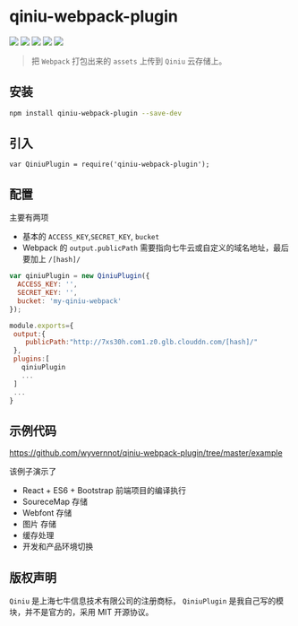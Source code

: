 # qiniu-webpack-plugin
[![](https://img.shields.io/npm/v/qiniu-webpack-plugin.svg)](https://www.npmjs.com/package/qiniu-webpack-plugin)
[![](https://img.shields.io/travis/wyvernnot/qiniu-webpack-plugin.svg)](https://travis-ci.org/wyvernnot/qiniu-webpack-plugin)
[![](https://img.shields.io/coveralls/wyvernnot/qiniu-webpack-plugin.svg)](https://coveralls.io/github/wyvernnot/qiniu-webpack-plugin)
[![](https://img.shields.io/npm/dm/qiniu-webpack-plugin.svg)](http://npm-stat.com/charts.html?package=qiniu-webpack-plugin)
[![](https://img.shields.io/npm/l/qiniu-webpack-plugin.svg)](https://github.com/wyvernnot/qiniu-webpack-plugin/blob/master/LICENSE)
> 把 `Webpack` 打包出来的 `assets` 上传到 `Qiniu` 云存储上。


## 安装

```sh
npm install qiniu-webpack-plugin --save-dev
```

## 引入
```
var QiniuPlugin = require('qiniu-webpack-plugin');
```

## 配置

主要有两项

- 基本的 `ACCESS_KEY`,`SECRET_KEY`, `bucket`
- Webpack 的 `output.publicPath` 需要指向七牛云或自定义的域名地址，最后要加上 `/[hash]/`


```js
var qiniuPlugin = new QiniuPlugin({
  ACCESS_KEY: '',
  SECRET_KEY: '',
  bucket: 'my-qiniu-webpack'
});

module.exports={
 output:{
    publicPath:"http://7xs30h.com1.z0.glb.clouddn.com/[hash]/"
 },
 plugins:[
   qiniuPlugin
   ...
 ]
 ...
}
```

## 示例代码

https://github.com/wyvernnot/qiniu-webpack-plugin/tree/master/example

该例子演示了

 - React + ES6 + Bootstrap 前端项目的编译执行
 - SoureceMap 存储
 - Webfont 存储
 - 图片 存储
 - 缓存处理
 - 开发和产品环境切换

## 版权声明

`Qiniu` 是上海七牛信息技术有限公司的注册商标， `QiniuPlugin` 是我自己写的模块，并不是官方的，采用 MIT 开源协议。